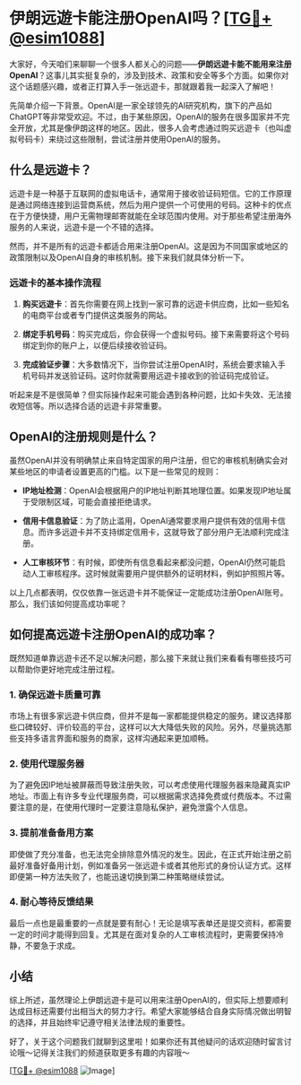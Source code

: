 # 伊朗远遊卡能注册OpenAI吗？[[TG💪+ @esim1088](https://t.me/s/esim1088)]

大家好，今天咱们来聊聊一个很多人都关心的问题——**伊朗远遊卡能不能用来注册OpenAI**？这事儿其实挺复杂的，涉及到技术、政策和安全等多个方面。如果你对这个话题感兴趣，或者正打算入手一张远遊卡，那就跟着我一起深入了解吧！

先简单介绍一下背景。OpenAI是一家全球领先的AI研究机构，旗下的产品如ChatGPT等非常受欢迎。不过，由于某些原因，OpenAI的服务在很多国家并不完全开放，尤其是像伊朗这样的地区。因此，很多人会考虑通过购买远遊卡（也叫虚拟号码卡）来绕过这些限制，尝试注册并使用OpenAI的服务。

## 什么是远遊卡？

远遊卡是一种基于互联网的虚拟电话卡，通常用于接收验证码短信。它的工作原理是通过网络连接到运营商系统，然后为用户提供一个可使用的号码。这种卡的优点在于方便快捷，用户无需物理邮寄就能在全球范围内使用。对于那些希望注册海外服务的人来说，远遊卡是一个不错的选择。

然而，并不是所有的远遊卡都适合用来注册OpenAI。这是因为不同国家或地区的政策限制以及OpenAI自身的审核机制。接下来我们就具体分析一下。

### 远遊卡的基本操作流程

1. **购买远遊卡**：首先你需要在网上找到一家可靠的远遊卡供应商，比如一些知名的电商平台或者专门提供这类服务的网站。
   
2. **绑定手机号码**：购买完成后，你会获得一个虚拟号码。接下来需要将这个号码绑定到你的账户上，以便后续接收验证码。

3. **完成验证步骤**：大多数情况下，当你尝试注册OpenAI时，系统会要求输入手机号码并发送验证码。这时你就需要用远遊卡接收到的验证码完成验证。

听起来是不是很简单？但实际操作起来可能会遇到各种问题，比如卡失效、无法接收短信等。所以选择合适的远遊卡非常重要。

## OpenAI的注册规则是什么？

虽然OpenAI并没有明确禁止来自特定国家的用户注册，但它的审核机制确实会对某些地区的申请者设置更高的门槛。以下是一些常见的规则：

- **IP地址检测**：OpenAI会根据用户的IP地址判断其地理位置。如果发现IP地址属于受限制区域，可能会直接拒绝请求。
  
- **信用卡信息验证**：为了防止滥用，OpenAI通常要求用户提供有效的信用卡信息。而许多远遊卡并不支持绑定信用卡，这就导致了部分用户无法顺利完成注册。

- **人工审核环节**：有时候，即使所有信息看起来都没问题，OpenAI仍然可能启动人工审核程序。这时候就需要用户提供额外的证明材料，例如护照照片等。

以上几点都表明，仅仅依靠一张远遊卡并不能保证一定能成功注册OpenAI账号。那么，我们该如何提高成功率呢？

## 如何提高远遊卡注册OpenAI的成功率？

既然知道单靠远遊卡还不足以解决问题，那么接下来就让我们来看看有哪些技巧可以帮助你更好地完成注册过程。

### 1. 确保远遊卡质量可靠

市场上有很多家远遊卡供应商，但并不是每一家都能提供稳定的服务。建议选择那些口碑较好、评价较高的平台，这样可以大大降低失败的风险。另外，尽量挑选那些支持多语言界面和服务的商家，这样沟通起来更加顺畅。

### 2. 使用代理服务器

为了避免因IP地址被屏蔽而导致注册失败，可以考虑使用代理服务器来隐藏真实IP地址。市面上有许多专业代理服务商，可以根据需求选择免费或付费版本。不过需要注意的是，在使用代理时一定要注意隐私保护，避免泄露个人信息。

### 3. 提前准备备用方案

即使做了充分准备，也无法完全排除意外情况的发生。因此，在正式开始注册之前最好准备好备用计划，例如准备另一张远遊卡或者其他形式的身份认证方式。这样即便第一种方法失败了，也能迅速切换到第二种策略继续尝试。

### 4. 耐心等待反馈结果

最后一点也是最重要的一点就是要有耐心！无论是填写表单还是提交资料，都需要一定的时间才能得到回复。尤其是在面对复杂的人工审核流程时，更需要保持冷静，不要急于求成。

## 小结

综上所述，虽然理论上伊朗远遊卡是可以用来注册OpenAI的，但实际上想要顺利达成目标还需要付出相当大的努力才行。希望大家能够结合自身实际情况做出明智的选择，并且始终牢记遵守相关法律法规的重要性。

好了，关于这个问题我们就聊到这里啦！如果你还有其他疑问的话欢迎随时留言讨论哦～记得关注我们的频道获取更多有趣的内容哦～

[[TG💪+ @esim1088](https://t.me/s/esim1088) ![Image](https://i.postimg.cc/4NQfJmqS/Snipaste-2025-05-13-00-14-12.png)]